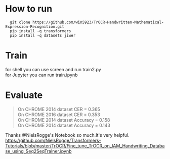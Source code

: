 # How to run
  ```
    git clone https://github.com/win5923/TrOCR-Handwritten-Mathematical-Expression-Recognition.git
    pip install -q transformers
    pip install -q datasets jiwer
  ```
# Train
 for shell you can use screen and run train2.py<br>
 for Jupyter you can run train.ipynb
 
# Evaluate
  >On CHROME 2014 dataset CER = 0.365<br>
  >On CHROME 2016 dataset CER = 0.353<br>
  >On CHROME 2014 dataset Accuracy = 0.158<br>
  >On CHROME 2014 dataset Accuracy = 0.143<br>

Thanks @NielsRogge's Notebook so much.It's very helpful.
https://github.com/NielsRogge/Transformers-Tutorials/blob/master/TrOCR/Fine_tune_TrOCR_on_IAM_Handwriting_Database_using_Seq2SeqTrainer.ipynb
